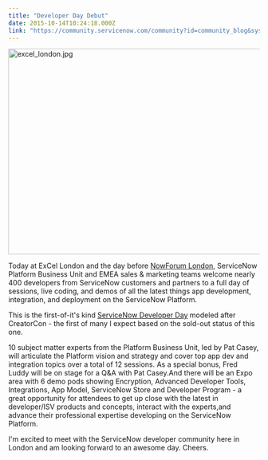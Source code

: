 ```yaml
---
title: "Developer Day Debut"
date: 2015-10-14T10:24:18.000Z
link: "https://community.servicenow.com/community?id=community_blog&sys_id=96bdaaa9dbd0dbc01dcaf3231f9619d0"
---
```

<p><img  alt="excel_london.jpg" class="image-0 jive-image" src="858e488edb101f048c8ef4621f96198f.iix" style="height: 413px; width: 620px; display: block; margin-left: auto; margin-right: auto;"/></p><p></p><p>Today at ExCel London and the day before <a title="" _jive_internal="true" href="/community/nowforum/london">NowForum London</a>, ServiceNow Platform Business Unit and EMEA sales &amp; marketing teams welcome nearly 400 developers from ServiceNow customers and partners to a full day of sessions, live coding, and demos of all the latest things app development, integration, and deployment on the ServiceNow Platform.</p><p></p><p>This is the first-of-it's kind <a title="" _jive_internal="true" href="/community/nowforum/london/developer">ServiceNow Developer Day</a> modeled after CreatorCon - the first of many I expect based on the sold-out status of this one. </p><p></p><p>10 subject matter experts from the Platform Business Unit, led by Pat Casey, will articulate the Platform vision and strategy and cover top app dev and integration topics over a total of 12 sessions. As a special bonus, Fred Luddy will be on stage for a Q&amp;A with Pat Casey.And there will be an Expo area with 6 demo pods showing Encryption, Advanced Developer Tools, Integrations, App Model, ServiceNow Store and Developer Program - a great opportunity for attendees to get up close with the latest in developer/ISV products and concepts, interact with the experts,and advance their professional expertise developing on the ServiceNow Platform.</p><p></p><p>I'm excited to meet with the ServiceNow developer community here in London and am looking forward to an awesome day. Cheers.</p>